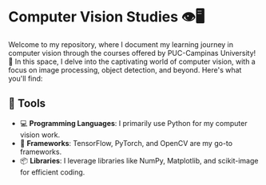 # Computer Vision Studies 👁️🖥️

Welcome to my repository, where I document my learning journey in computer vision through the courses offered by PUC-Campinas University! 🚀 In this space, I delve into the captivating world of computer vision, with a focus on image processing, object detection, and beyond. Here's what you'll find:
## 🔧 Tools
- 💻 **Programming Languages**: I primarily use Python for my computer vision work.
- 🧠 **Frameworks**: TensorFlow, PyTorch, and OpenCV are my go-to frameworks.
- 📦 **Libraries**: I leverage libraries like NumPy, Matplotlib, and scikit-image for efficient coding.
